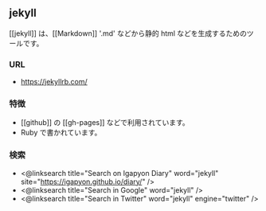 ## jekyll

[[jekyll]] は、[[Markdown]] '.md' などから静的 html などを生成するためのツールです。

### URL

* https://jekyllrb.com/

### 特徴

* [[github]] の [[gh-pages]] などで利用されています。
* Ruby で書かれています。

### 検索

* <@linksearch title="Search on Igapyon Diary" word="jekyll" site="https://igapyon.github.io/diary/" />
* <@linksearch title="Search in Google" word="jekyll" />
* <@linksearch title="Search in Twitter" word="jekyll" engine="twitter" />
